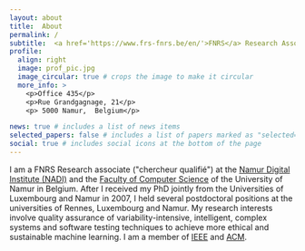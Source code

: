 ```yaml
---
layout: about
title:  About
permalink: /
subtitle:  <a href='https://www.frs-fnrs.be/en/'>FNRS</a> Research Associate at the <a href='https://www.unamur.be/en'>University of Namur</a> 
profile:
  align: right
  image: prof_pic.jpg
  image_circular: true # crops the image to make it circular
  more_info: >
    <p>Office 435</p>
    <p>Rue Grandgagnage, 21</p>
    <p> 5000 Namur,  Belgium</p>

news: true # includes a list of news items
selected_papers: false # includes a list of papers marked as "selected={true}"
social: true # includes social icons at the bottom of the page
---
```



I am a FNRS Research associate ("chercheur qualifié")  at the [Namur Digital Institute (NADI)](https://nadi.unamur.be) and the [Faculty of Computer Science](https://www.unamur.be/en/inf) of the University of Namur in Belgium. After I received my PhD jointly from the Universities of Luxembourg and Namur in 2007, I held several postdoctoral positions at the universities of Rennes, Luxembourg and Namur. My research interests involve quality assurance of variability-intensive, intelligent, complex systems and software testing techniques to achieve more ethical and sustainable machine learning. I am a member of [IEEE](https://www.ieee.org) and [ACM](https://www.acm.org).
